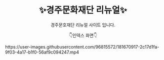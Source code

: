 <h1 align = 'center'> ✨경주문화재단 리뉴얼✨ </h1>

<p align = 'center'> 경주문호재단 리뉴얼 사이트 입니다. </p>

<p align = 'center'> 👇인덱스 화면👇 </p>
https://user-images.githubusercontent.com/96815572/181670917-2c17d1fa-9f03-4a17-b1f0-56af9c094247.mp4
